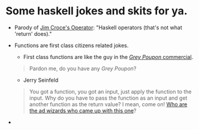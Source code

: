 # Some haskell jokes and skits for ya.

- Parody of [Jim Croce's Operator](https://www.youtube.com/watch?v=3RA4MykPm4s): "Haskell operators (that's not what 'return' does)."

- Functions are first class citizens related jokes.
	- First class functions are like the guy in the [_Grey Poupon_ commercial](https://www.youtube.com/watch?v=uwOCOm9Z0YE).
	
	> Pardon me, do you have any _Grey Poupon_?
	
	- Jerry Seinfeld
	
	> You got a function, you got an input, just apply the function to the input. Why do you have to pass the function as an input and get another function as the return value? I mean, come on! [Who are the ad wizards who came up with this one](https://www.youtube.com/watch?v=A_pvFXbVlt8)?
	
	
-	 